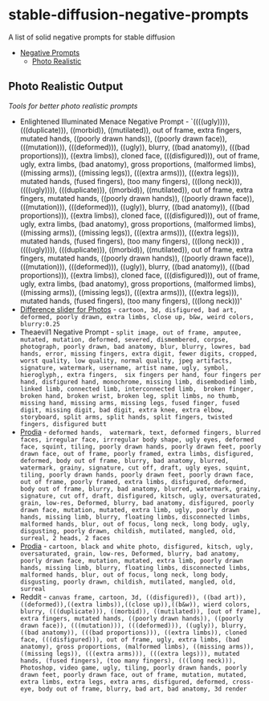 # stable-diffusion-negative-prompts
A list of solid negative prompts for stable diffusion


- [Negative Prompts](#stable-diffusion-negative-prompts)
    - [Photo Realistic](#photo-realistic-output)

## Photo Realistic Output
*Tools for better photo realistic prompts*


- Enlightened Illuminated Menace Negative Prompt - `((((ugly)))), (((duplicate))), ((morbid)), ((mutilated)), out of frame, extra fingers, mutated hands, ((poorly drawn hands)), ((poorly drawn face)), (((mutation))), (((deformed))), ((ugly)), blurry, ((bad anatomy)), (((bad proportions))), ((extra limbs)), cloned face, (((disfigured))), out of frame, ugly, extra limbs, (bad anatomy), gross proportions, (malformed limbs), ((missing arms)), ((missing legs)), (((extra arms))), (((extra legs))), mutated hands, (fused fingers), (too many fingers), (((long neck))), ((((ugly)))), (((duplicate))), ((morbid)), ((mutilated)), out of frame, extra fingers, mutated hands, ((poorly drawn hands)), ((poorly drawn face)), (((mutation))), (((deformed))), ((ugly)), blurry, ((bad anatomy)), (((bad proportions))), ((extra limbs)), cloned face, (((disfigured))), out of frame, ugly, extra limbs, (bad anatomy), gross proportions, (malformed limbs), ((missing arms)), ((missing legs)), (((extra arms))), (((extra legs))), mutated hands, (fused fingers), (too many fingers), (((long neck))) , ((((ugly)))), (((duplicate))), ((morbid)), ((mutilated)), out of frame, extra fingers, mutated hands, ((poorly drawn hands)), ((poorly drawn face)), (((mutation))), (((deformed))), ((ugly)), blurry, ((bad anatomy)), (((bad proportions))), ((extra limbs)), cloned face, (((disfigured))), out of frame, ugly, extra limbs, (bad anatomy), gross proportions, (malformed limbs), ((missing arms)), ((missing legs)), (((extra arms))), (((extra legs))), mutated hands, (fused fingers), (too many fingers), (((long neck)))'
- [Difference slider for Photos](https://imgsli.com/MTI4MTI3) - `cartoon, 3d, disfigured, bad art, deformed, poorly drawn, extra limbs, close up, b&w, weird colors, blurry:0.25`
- Theaevil1 Negative Prompt - `split image, out of frame, amputee, mutated, mutation, deformed, severed, dismembered, corpse, photograph, poorly drawn, bad anatomy, blur, blurry, lowres, bad hands, error, missing fingers, extra digit, fewer digits, cropped, worst quality, low quality, normal quality, jpeg artifacts, signature, watermark, username, artist name, ugly, symbol, hieroglyph,, extra fingers,  six fingers per hand, four fingers per hand, disfigured hand, monochrome, missing limb, disembodied limb, linked limb, connected limb, interconnected limb,  broken finger, broken hand, broken wrist, broken leg, split limbs, no thumb, missing hand, missing arms, missing legs, fused finger, fused digit, missing digit, bad digit, extra knee, extra elbow, storyboard, split arms, split hands, split fingers, twisted fingers, disfigured butt`
- [Prodia](https://app.prodia.com/#/art-ai) - `deformed hands,  watermark, text, deformed fingers, blurred faces, irregular face, irrregular body shape, ugly eyes, deformed face, squint, tiling, poorly drawn hands, poorly drawn feet, poorly drawn face, out of frame, poorly framed, extra limbs, disfigured, deformed, body out of frame, blurry, bad anatomy, blurred, watermark, grainy, signature, cut off, draft, ugly eyes, squint, tiling, poorly drawn hands, poorly drawn feet, poorly drawn face, out of frame, poorly framed, extra limbs, disfigured, deformed, body out of frame, blurry, bad anatomy, blurred, watermark, grainy, signature, cut off, draft, disfigured, kitsch, ugly, oversaturated, grain, low-res, Deformed, blurry, bad anatomy, disfigured, poorly drawn face, mutation, mutated, extra limb, ugly, poorly drawn hands, missing limb, blurry, floating limbs, disconnected limbs, malformed hands, blur, out of focus, long neck, long body, ugly, disgusting, poorly drawn, childish, mutilated, mangled, old, surreal, 2 heads, 2 faces`
- [Prodia](https://app.prodia.com/#/art-ai) - `cartoon, black and white photo, disfigured, kitsch, ugly, oversaturated, grain, low-res, Deformed, blurry, bad anatomy, poorly drawn face, mutation, mutated, extra limb, poorly drawn hands, missing limb, blurry, floating limbs, disconnected limbs, malformed hands, blur, out of focus, long neck, long body, disgusting, poorly drawn, childish, mutilated, mangled, old, surreal`
- Reddit - `canvas frame, cartoon, 3d, ((disfigured)), ((bad art)), ((deformed)),((extra limbs)),((close up)),((b&w)), wierd colors, blurry, (((duplicate))), ((morbid)), ((mutilated)), [out of frame], extra fingers, mutated hands, ((poorly drawn hands)), ((poorly drawn face)), (((mutation))), (((deformed))), ((ugly)), blurry, ((bad anatomy)), (((bad proportions))), ((extra limbs)), cloned face, (((disfigured))), out of frame, ugly, extra limbs, (bad anatomy), gross proportions, (malformed limbs), ((missing arms)), ((missing legs)), (((extra arms))), (((extra legs))), mutated hands, (fused fingers), (too many fingers), (((long neck))), Photoshop, video game, ugly, tiling, poorly drawn hands, poorly drawn feet, poorly drawn face, out of frame, mutation, mutated, extra limbs, extra legs, extra arms, disfigured, deformed, cross-eye, body out of frame, blurry, bad art, bad anatomy, 3d render`


